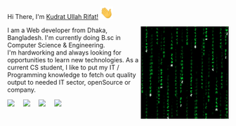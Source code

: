 Hi There, I'm [Kudrat Ullah Rifat!](https://mkrifatt.github.io/)  <img  src="https://raw.githubusercontent.com/ABSphreak/ABSphreak/master/gifs/Hi.gif" width="30px">

<img align='right' src='https://github.com/mkrifatt/mkrifatt/blob/e322107c75e5ebd08f5f8c9caa8dc08971a5d730/code.gif' width='200"'>

I am a Web developer from Dhaka, Bangladesh. I'm currently doing B.sc in Computer Science & Engineering.  
I'm hardworking and always looking for opportunities to learn new technologies. As a current CS student, I like to put my IT / Programming knowledge to fetch out quality output to needed IT sector, openSource or company.
<p align="left">
  <a href="mailto:kudrat.ullah.rifat@gmail.com"><img src="https://img.shields.io/badge/gmail-%23D14836.svg?&style=for-the-badge&logo=gmail&logoColor=white" /></a>&nbsp;&nbsp;&nbsp;&nbsp;
  <a href="https://www.facebook.com/kudrat.ullahrifat"><img src="https://img.shields.io/badge/facebook-%233B5998.svg?&style=for-the-badge&logo=facebook&logoColor=white" /></a>&nbsp;&nbsp;&nbsp;&nbsp;
  <a href="https://www.instagram.com"><img src="https://img.shields.io/badge/instagram-%23dc2743.svg?&style=for-the-badge&logo=instagram&logoColor=white" /></a>&nbsp;&nbsp;&nbsp;&nbsp;
  <a href="https://www.linkedin.com/in/kudrat-ullah-3bb958222/"><img src="https://img.shields.io/badge/linkedin-%230077B5.svg?&style=for-the-badge&logo=linkedin&logoColor=white" /></a>&nbsp;&nbsp;&nbsp;&nbsp;
</p>
